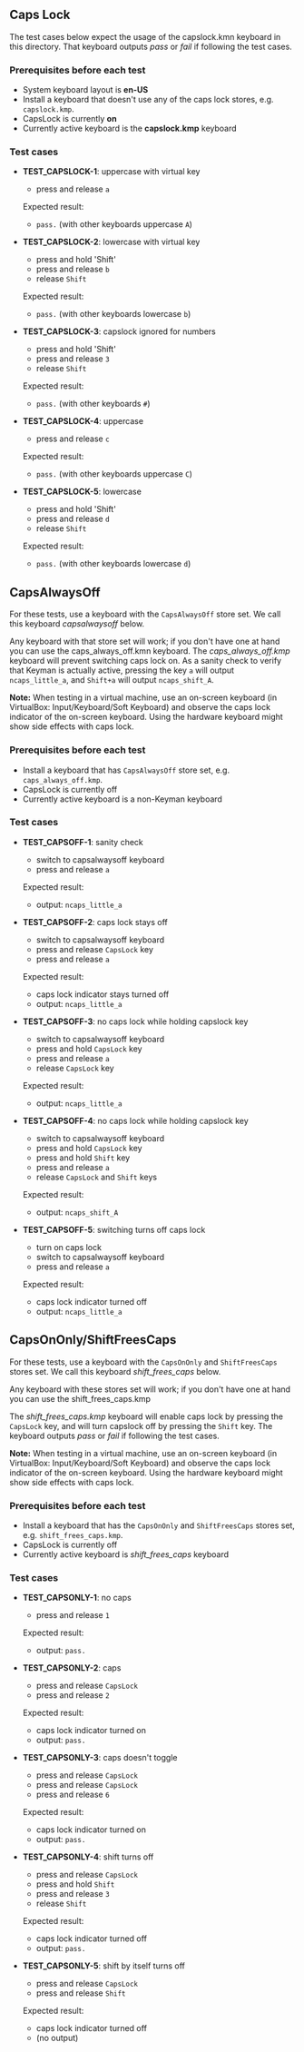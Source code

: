 ## Caps Lock
The test cases below expect the usage of the capslock.kmn keyboard in this directory. That keyboard outputs _pass_ or _fail_ if following the test cases.

### Prerequisites before each test

- System keyboard layout is **en-US**
- Install a keyboard that doesn't use any of the caps lock stores, e.g. `capslock.kmp`.
- CapsLock is currently **on**
- Currently active keyboard is the **capslock.kmp** keyboard

### Test cases

- **TEST_CAPSLOCK-1**: uppercase with virtual key
  - press and release `a`

  Expected result:
  - `pass.` (with other keyboards uppercase `A`)

- **TEST_CAPSLOCK-2**: lowercase with virtual key
  - press and hold 'Shift'
  - press and release `b`
  - release `Shift`

  Expected result:
  - `pass.` (with other keyboards lowercase `b`)

- **TEST_CAPSLOCK-3**: capslock ignored for numbers
  - press and hold 'Shift'
  - press and release `3`
  - release `Shift`

  Expected result:
  - `pass.` (with other keyboards `#`)

- **TEST_CAPSLOCK-4**: uppercase
  - press and release `c`

  Expected result:
  - `pass.` (with other keyboards uppercase `C`)

- **TEST_CAPSLOCK-5**: lowercase
  - press and hold 'Shift'
  - press and release `d`
  - release `Shift`

  Expected result:
  - `pass.` (with other keyboards lowercase `d`)

## CapsAlwaysOff

For these tests, use a keyboard with the `CapsAlwaysOff` store set. We call this keyboard _capsalwaysoff_ below.

Any keyboard with that store set will work; if you don't have one at hand you can use the caps_always_off.kmn keyboard. The *caps_always_off.kmp* keyboard will prevent switching caps lock on. As a sanity check to verify that Keyman is actually active, pressing the key `a` will output `ncaps_little_a`, and `Shift+a` will output `ncaps_shift_A`.

**Note:** When testing in a virtual machine, use an on-screen keyboard (in VirtualBox: Input/Keyboard/Soft Keyboard) and observe the caps lock indicator of the on-screen keyboard. Using the hardware keyboard might show side effects with caps lock.

### Prerequisites before each test

- Install a keyboard that has `CapsAlwaysOff` store set, e.g. `caps_always_off.kmp`.
- CapsLock is currently off
- Currently active keyboard is a non-Keyman keyboard

### Test cases

- **TEST_CAPSOFF-1**: sanity check
  - switch to capsalwaysoff keyboard
  - press and release `a`

  Expected result:
  - output: `ncaps_little_a`

- **TEST_CAPSOFF-2**: caps lock stays off
  - switch to capsalwaysoff keyboard
  - press and release `CapsLock` key
  - press and release `a`

  Expected result:
  - caps lock indicator stays turned off
  - output: `ncaps_little_a`

- **TEST_CAPSOFF-3**: no caps lock while holding capslock key
  - switch to capsalwaysoff keyboard
  - press and hold `CapsLock` key
  - press and release `a`
  - release `CapsLock` key

  Expected result:
  - output: `ncaps_little_a`

- **TEST_CAPSOFF-4**: no caps lock while holding capslock key
  - switch to capsalwaysoff keyboard
  - press and hold `CapsLock` key
  - press and hold `Shift` key
  - press and release `a`
  - release `CapsLock` and `Shift` keys

  Expected result:
  - output: `ncaps_shift_A`

- **TEST_CAPSOFF-5**: switching turns off caps lock
  - turn on caps lock
  - switch to capsalwaysoff keyboard
  - press and release `a`

  Expected result:
  - caps lock indicator turned off
  - output: `ncaps_little_a`

## CapsOnOnly/ShiftFreesCaps

For these tests, use a keyboard with the `CapsOnOnly` and `ShiftFreesCaps` stores set. We call this keyboard _shift_frees_caps_ below.

Any keyboard with these stores set will work; if you don't have one at hand you can use the shift_frees_caps.kmp

The _shift_frees_caps.kmp_ keyboard will enable caps lock by pressing the `CapsLock` key, and will turn capslock off by pressing the `Shift` key. The keyboard outputs _pass_ or _fail_ if following the test cases.

**Note:** When testing in a virtual machine, use an on-screen keyboard (in VirtualBox: Input/Keyboard/Soft Keyboard) and observe the caps lock indicator of the on-screen keyboard. Using the hardware keyboard might show side effects with caps lock.

### Prerequisites before each test

- Install a keyboard that has the `CapsOnOnly` and `ShiftFreesCaps` stores set, e.g.
  `shift_frees_caps.kmp`.
- CapsLock is currently off
- Currently active keyboard is _shift_frees_caps_ keyboard

### Test cases

- **TEST_CAPSONLY-1**: no caps
  - press and release `1`

  Expected result:
  - output: `pass.`

- **TEST_CAPSONLY-2**: caps
  - press and release `CapsLock`
  - press and release `2`

  Expected result:
  - caps lock indicator turned on
  - output: `pass.`

- **TEST_CAPSONLY-3**: caps doesn't toggle
  - press and release `CapsLock`
  - press and release `CapsLock`
  - press and release `6`

  Expected result:
  - caps lock indicator turned on
  - output: `pass.`

- **TEST_CAPSONLY-4**: shift turns off
  - press and release `CapsLock`
  - press and hold `Shift`
  - press and release `3`
  - release `Shift`

  Expected result:
  - caps lock indicator turned off
  - output: `pass.`

- **TEST_CAPSONLY-5**: shift by itself turns off
  - press and release `CapsLock`
  - press and release `Shift`

  Expected result:
  - caps lock indicator turned off
  - (no output)

